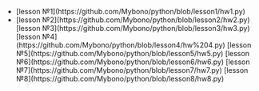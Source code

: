 <ul>
<li>[lesson №1](https://github.com/Mybono/python/blob/lesson1/hw1.py)<li>
[lesson №2](https://github.com/Mybono/python/blob/lesson2/hw2.py)
[lesson №3](https://github.com/Mybono/python/blob/lesson3/hw3.py)
[lesson №4](https://github.com/Mybono/python/blob/lesson4/hw%204.py)
[lesson №5](https://github.com/Mybono/python/blob/lesson5/hw5.py)
[lesson №6](https://github.com/Mybono/python/blob/lesson6/hw6.py)
[lesson №7](https://github.com/Mybono/python/blob/lesson7/hw7.py)
[lesson №8](https://github.com/Mybono/python/blob/lesson8/hw8.py)
</ul>
